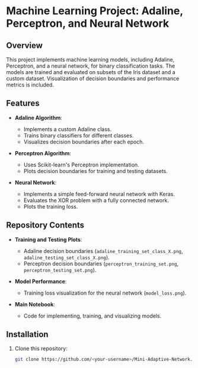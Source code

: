 # Machine Learning Project: Adaline, Perceptron, and Neural Network

## Overview

This project implements machine learning models, including Adaline, Perceptron, and a neural network, for binary classification tasks. The models are trained and evaluated on subsets of the Iris dataset and a custom dataset. Visualization of decision boundaries and performance metrics is included.

## Features

- **Adaline Algorithm**:
  - Implements a custom Adaline class.
  - Trains binary classifiers for different classes.
  - Visualizes decision boundaries after each epoch.
  
- **Perceptron Algorithm**:
  - Uses Scikit-learn's Perceptron implementation.
  - Plots decision boundaries for training and testing datasets.
  
- **Neural Network**:
  - Implements a simple feed-forward neural network with Keras.
  - Evaluates the XOR problem with a fully connected network.
  - Plots the training loss.

## Repository Contents

- **Training and Testing Plots**:
  - Adaline decision boundaries (`adaline_training_set_class_X.png`, `adaline_testing_set_class_X.png`).
  - Perceptron decision boundaries (`perceptron_training_set.png`, `perceptron_testing_set.png`).
  
- **Model Performance**:
  - Training loss visualization for the neural network (`model_loss.png`).

- **Main Notebook**:
  - Code for implementing, training, and visualizing models.

## Installation

1. Clone this repository:
   ```bash
   git clone https://github.com/<your-username>/Mini-Adaptive-Network.git
